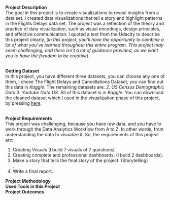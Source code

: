 **Project Description** <br/>
The goal in this project is to create visualizations to reveal insights from a data set. I created data visualizations that tell a story and highlight patterns in the Flights Delays data set. The  project was a reflection of the theory and practice of data visualization, such as visual encodings, design principles, and effective communication. I quoted a text from the Udacity to describe this project clearly, (_In this project, you’ll have the opportunity to combine a lot of what you’ve learned throughout this entire program. This project may seem challenging, and there isn’t a lot of guidance provided, as we want you to have the freedom to be creative_). <br/>
<br/>

**Getting Dataset** <br/> 
In this project, you have different three datasets, you can choose any one of them, I chose The Flight Delays and Cancellations Dataset, you can find out this data in _Kaggle_. The remaining datasets are: _2. US Census Demographic Data_ 3. _Youtube Data US_. All of this dataset is in _Kaggle_. You can download the cleaned dataset which I used in the visualization phase of this project, by pressing [here](https://docs.google.com/spreadsheets/d/1jZ0zhm_qPRkf2UNx6bnuPURAPuXF78Ba/edit?usp=sharing&ouid=113179356126063295861&rtpof=true&sd=true). <br/> 
<br/>

**Project Requirements** <br/>
This project was challenging, because you have raw data, and you have to work through the Data Analytics Workflow from A to Z. In other words, from understanding the data to visualize it. So, the requirements of this project are: <br/>
1. Creating Visuals (I build 7 visuals of 7 questions). 
2. Creating complete and professional dashboards. (I build 2 dashboards). <br/>
3. Make a story that tells the final story of the project. (Storytelling) <br/>.
4. Write a final report. <br/>

**Project Methodology** <br/> 
**Used Tools in this Project** <br/>
**Project Outcomes** <br/> 


